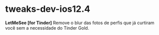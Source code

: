# tweaks-dev-ios12.4

**LetMeSee [for Tinder]**
Remove o blur das fotos de perfis que já curtiram você sem a necessidade do Tinder Gold.
